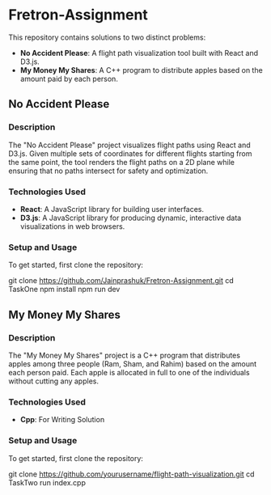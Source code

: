 # Fretron-Assignment


This repository contains solutions to two distinct problems:

- **No Accident Please**: A flight path visualization tool built with React and D3.js.
- **My Money My Shares**: A C++ program to distribute apples based on the amount paid by each person.



## No Accident Please

### Description

The "No Accident Please" project visualizes flight paths using React and D3.js. Given multiple sets of coordinates for different flights starting from the same point, the tool renders the flight paths on a 2D plane while ensuring that no paths intersect for safety and optimization.

### Technologies Used

- **React**: A JavaScript library for building user interfaces.
- **D3.js**: A JavaScript library for producing dynamic, interactive data visualizations in web browsers.

### Setup and Usage

To get started, first clone the repository:

git clone https://github.com/Jainprashuk/Fretron-Assignment.git
cd TaskOne
npm install
npm run dev 

## My Money My Shares

### Description

The "My Money My Shares" project is a C++ program that distributes apples among three people (Ram, Sham, and Rahim) based on the amount each person paid. Each apple is allocated in full to one of the individuals without cutting any apples.

### Technologies Used

- **Cpp**: For Writing Solution

### Setup and Usage

To get started, first clone the repository:

git clone https://github.com/yourusername/flight-path-visualization.git
cd TaskTwo
run index.cpp
